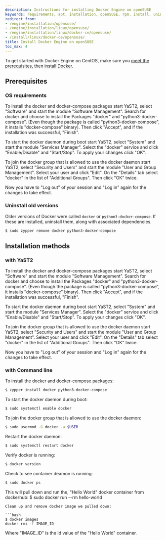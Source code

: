 ```yaml
---
description: Instructions for installing Docker Engine on openSUSE
keywords: requirements, apt, installation, openSUSE, rpm, install, uninstall, upgrade, update
redirect_from:
- /engine/installation/opensuse/
- /engine/installation/linux/opensuse/
- /engine/installation/linux/docker-ce/opensuse/
- /install/linux/docker-ce/opensuse/
title: Install Docker Engine on openSUSE
toc_max: 4
---
```


To get started with Docker Engine on CentOS, make sure you
[meet the prerequisites](#prerequisites), then
[install Docker](#installation-methods).

## Prerequisites

### OS requirements

To install the docker and docker-compose packages start YaST2, select "Software" and start the module "Software Management". Search for docker and choose to install the Packages "docker" and "python3-docker-compose". (Even though the package is called "python3-docker-compose", it installs "docker-compose" binary). Then click "Accept", and if the installation was successful, "Finish".

To start the docker daemon during boot start YaST2, select "System" and start the module "Services Manager". Select the "docker" service and click "Enable/Disable" and "Start/Stop". To apply your changes click "OK".

To join the docker group that is allowed to use the docker daemon start YaST2, select "Security and Users" and start the module "User and Group Management". Select your user and click "Edit". On the "Details" tab select "docker" in the list of "Additional Groups". Then click "OK" twice.

Now you have to "Log out" of your session and "Log in" again for the changes to take effect. 

### Uninstall old versions

Older versions of Docker were called `docker` or `python3-docker-compose`. If these are
installed, uninstall them, along with associated dependencies.

```bash
$ sudo zypper remove docker python3-docker-compose
```

## Installation methods

### with YaST2

To install the docker and docker-compose packages start YaST2, select "Software" and start the module "Software Management". Search for docker and choose to install the Packages "docker" and "python3-docker-compose". (Even though the package is called "python3-docker-compose", it installs "docker-compose" binary). Then click "Accept", and if the installation was successful, "Finish".

To start the docker daemon during boot start YaST2, select "System" and start the module "Services Manager". Select the "docker" service and click "Enable/Disable" and "Start/Stop". To apply your changes click "OK".

To join the docker group that is allowed to use the docker daemon start YaST2, select "Security and Users" and start the module "User and Group Management". Select your user and click "Edit". On the "Details" tab select "docker" in the list of "Additional Groups". Then click "OK" twice.

Now you have to "Log out" of your session and "Log in" again for the changes to take effect. 


### with Command line

To install the docker and docker-compose packages: 

```bash
$ zypper install docker python3-docker-compose

```
To start the docker daemon during boot: 

```bash
$ sudo systemctl enable docker

```
To join the docker group that is allowed to use the docker daemon:

```bash
$ sudo usermod -G docker -a $USER

```
Restart the docker daemon: 
```bash
$ sudo systemctl restart docker

```
Verify docker is running: 

```bash
$ docker version

```
Check to see container deamon is running: 

```bash
$ sudo docker ps

```

This will pull down and run the, "Hello World" docker container from dockerhub: 
$ sudo docker run --rm hello-world

```
Clean up and remove docker image we pulled down: 

```bash
$ docker images
docker rmi -f IMAGE_ID

```
Where "IMAGE_ID" is the Id value of the "Hello World" container. 
